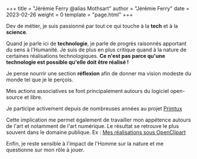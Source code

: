 +++
title = "Jérémie Ferry @alias Mothsart"
author = "Jérémie Ferry"
date = 2023-02-26
weight = 0
template = "page.html"
+++

Dev de métier, je suis passionné par tout ce qui touche à la **tech** et à la **science**.

Quand je parle ici de **technologie**, je parle de progrès raisonnés apportant du sens à l'Humanité.
Je suis de plus en plus critique quand à la nature de certaines réalisations technologiques.
**Ce n'est pas parce qu'une technologie est possible qu'elle doit être réalisé !**

Je pense nourrir une section **réflexion** afin de donner ma vision modeste du monde tel que je le perçois.

Mes actions associatives se font principalement autours du logiciel open-source et libre.

Je participe activement depuis de nombreuses années au projet [Primtux](https://primtux.fr)

Cette implication me permet également de travailler mon appétence autours de l'art et notamment de l'art numérique.
Le résultat se retrouve le plus souvent dans le domaine publique. Ex : [Mes réalisations sous OpenClipart](https://openclipart.org/artist/mothsart)

Enfin, je reste sensible à l'impact de l'Homme sur la nature et me questionne sur mon rôle à jouer.
